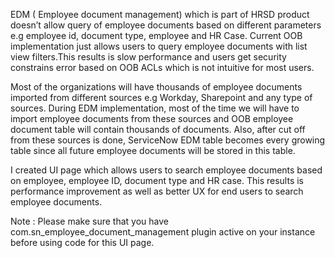 EDM ( Employee document management) which is part of HRSD product doesn’t allow query of employee documents based on different parameters e.g employee id, document type, employee and HR Case.
Current OOB implementation just allows users to query employee documents with list view filters.This results is slow performance and users get security constrains error based on OOB ACLs which is not intuitive for most users.

Most of the organizations will have thousands of employee documents imported from different sources e.g Workday, Sharepoint and any type of sources.
During EDM implementation, most of the time we will have to import employee documents from these sources and OOB employee document table will contain thousands of documents.
Also, after cut off from these sources is done, ServiceNow EDM table becomes every growing table since all future employee documents will be stored in this table.

I created UI page which allows users to search employee documents based on employee, employee ID, document type and HR case.
This results is performance improvement as well as better UX for end users to search employee documents.



Note : Please make sure that you have com.sn_employee_document_management plugin active on your instance before using code for this UI page.

